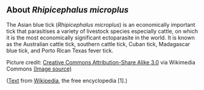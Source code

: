 About *Rhipicephalus microplus*
-------------------------
The Asian blue tick (_Rhipicephalus microplus_) is an economically important tick that parasitises a variety of livestock species especially cattle, on which it is the most economically significant ectoparasite in the world. It is known as the Australian cattle tick, southern cattle tick, Cuban tick, Madagascar blue tick, and Porto Rican Texas fever tick.

Picture credit: [Creative Commons Attribution-Share Alike 3.0](https://creativecommons.org/licenses/by-sa/3.0) via Wikimedia Commons [(Image source)](https://en.wikipedia.org/wiki/File:Rhipicephalus-microplus-female-male.jpg)

([Text](https://en.wikipedia.org/wiki/Rhipicephalus_microplus) from
[Wikipedia](https://en.wikipedia.org/), the free encyclopedia [1].)

